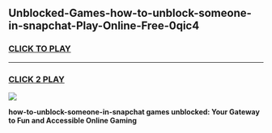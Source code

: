 
## Unblocked-Games-how-to-unblock-someone-in-snapchat-Play-Online-Free-0qic4
<h3>
<a href="https://premium76.site?title=how-to-unblock-someone-in-snapchat&ref=26A">CLICK TO PLAY</a></h3>
<hr>

<h3>
<a href="https://premium76.site?title=how-to-unblock-someone-in-snapchat&ref=26A">CLICK 2 PLAY</a>
  
</h3>

<a href="https://premium76.site?title=how-to-unblock-someone-in-snapchat&ref=26A"><img src="https://clearcache.store/games.png"></a>


**how-to-unblock-someone-in-snapchat games unblocked: Your Gateway to Fun and Accessible Online Gaming**
